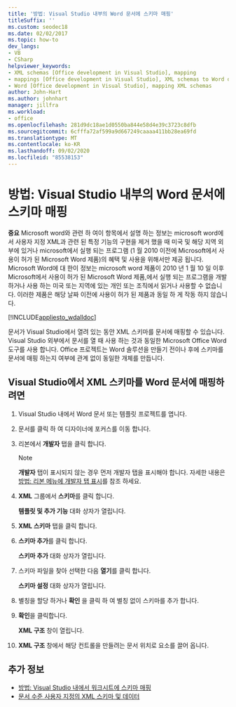 ```yaml
---
title: '방법: Visual Studio 내부의 Word 문서에 스키마 매핑'
titleSuffix: ''
ms.custom: seodec18
ms.date: 02/02/2017
ms.topic: how-to
dev_langs:
- VB
- CSharp
helpviewer_keywords:
- XML schemas [Office development in Visual Studio], mapping
- mappings [Office development in Visual Studio], XML schemas to Word documents
- Word [Office development in Visual Studio], mapping XML schemas
author: John-Hart
ms.author: johnhart
manager: jillfra
ms.workload:
- office
ms.openlocfilehash: 281d9dc18ae1d0550ba844e58d4e39c3723c8dfb
ms.sourcegitcommit: 6cfffa72af599a9d667249caaaa411bb28ea69fd
ms.translationtype: MT
ms.contentlocale: ko-KR
ms.lasthandoff: 09/02/2020
ms.locfileid: "85538153"
---
```

# <a name="how-to-map-schemas-to-word-documents-inside-visual-studio"></a>방법: Visual Studio 내부의 Word 문서에 스키마 매핑
  **중요** Microsoft word와 관련 하 여이 항목에서 설명 하는 정보는 microsoft word에서 사용자 지정 XML과 관련 된 특정 기능의 구현을 제거 했을 때 미국 및 해당 지역 외부에 있거나 microsoft에서 실행 되는 프로그램 (1 월 2010 이전에 Microsoft에서 사용이 허가 된 Microsoft Word 제품)의 혜택 및 사용을 위해서만 제공 됩니다. Microsoft Word에 대 한이 정보는 microsoft word 제품이 2010 년 1 월 10 일 이후 Microsoft에서 사용이 허가 된 Microsoft Word 제품,에서 실행 되는 프로그램을 개발 하거나 사용 하는 미국 또는 지역에 있는 개인 또는 조직에서 읽거나 사용할 수 없습니다. 이러한 제품은 해당 날짜 이전에 사용이 허가 된 제품과 동일 하 게 작동 하지 않습니다.

 [!INCLUDE[appliesto_wdalldoc](../vsto/includes/appliesto-wdalldoc-md.md)]

 문서가 Visual Studio에서 열려 있는 동안 XML 스키마를 문서에 매핑할 수 있습니다. Visual Studio 외부에서 문서를 열 때 사용 하는 것과 동일한 Microsoft Office Word 도구를 사용 합니다. Office 프로젝트는 Word 솔루션을 만들기 전이나 후에 스키마를 문서에 매핑 하는지 여부에 관계 없이 동일한 개체를 만듭니다.

## <a name="to-map-an-xml-schema-to-a-word-document-in-visual-studio"></a>Visual Studio에서 XML 스키마를 Word 문서에 매핑하려면

1. Visual Studio 내에서 Word 문서 또는 템플릿 프로젝트를 엽니다.

2. 문서를 클릭 하 여 디자이너에 포커스를 이동 합니다.

3. 리본에서 **개발자** 탭을 클릭 합니다.

    > [!NOTE]
    > **개발자** 탭이 표시되지 않는 경우 먼저 개발자 탭을 표시해야 합니다. 자세한 내용은 [방법: 리본 메뉴에 개발자 탭 표시](../vsto/how-to-show-the-developer-tab-on-the-ribbon.md)를 참조 하세요.

4. **XML** 그룹에서 **스키마**를 클릭 합니다.

     **템플릿 및 추가 기능** 대화 상자가 열립니다.

5. **XML 스키마** 탭을 클릭 합니다.

6. **스키마 추가**를 클릭 합니다.

     **스키마 추가** 대화 상자가 열립니다.

7. 스키마 파일을 찾아 선택한 다음 **열기**를 클릭 합니다.

     **스키마 설정** 대화 상자가 열립니다.

8. 별칭을 할당 하거나 **확인** 을 클릭 하 여 별칭 없이 스키마를 추가 합니다.

9. **확인**을 클릭합니다.

     **XML 구조** 창이 열립니다.

10. **XML 구조** 창에서 해당 컨트롤을 만들려는 문서 위치로 요소를 끌어 옵니다.

## <a name="see-also"></a>추가 정보
- [방법: Visual Studio 내에서 워크시트에 스키마 매핑](../vsto/how-to-map-schemas-to-worksheets-inside-visual-studio.md)
- [문서 수준 사용자 지정의 XML 스키마 및 데이터](../vsto/xml-schemas-and-data-in-document-level-customizations.md)
